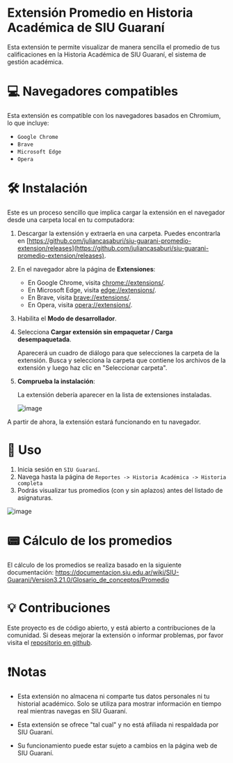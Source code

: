 # Extensión Promedio en Historia Académica de SIU Guaraní

Esta extensión te permite visualizar de manera sencilla el promedio de tus calificaciones en la Historia Académica de SIU Guaraní, el sistema de gestión académica.

# 💻 Navegadores compatibles
Esta extensión es compatible con los navegadores basados en Chromium, lo que incluye:

- `Google Chrome`
- `Brave`
- `Microsoft Edge`
- `Opera`

# 🛠️ Instalación
Este es un proceso sencillo que implica cargar la extensión en el navegador desde una carpeta local en tu computadora:

1. Descargar la extensión y extraerla en una carpeta. Puedes encontrarla en [https://github.com/juliancasaburi/siu-guarani-promedio-extension/releases](https://github.com/juliancasaburi/siu-guarani-promedio-extension/releases).

2. En el navegador abre la página de **Extensiones**:
   - En Google Chrome, visita [chrome://extensions/](chrome://extensions/).
   - En Microsoft Edge, visita [edge://extensions/](edge://extensions/).
   - En Brave, visita [brave://extensions/](brave://extensions/).
   - En Opera, visita [opera://extensions/](opera://extensions/).

3. Habilita el **Modo de desarrollador**.

4. Selecciona **Cargar extensión sin empaquetar / Carga desempaquetada**.

   Aparecerá un cuadro de diálogo para que selecciones la carpeta de la extensión. Busca y selecciona la carpeta que contiene los archivos de la extensión y luego haz clic en "Seleccionar carpeta".

5. **Comprueba la instalación**:

   La extensión debería aparecer en la lista de extensiones instaladas.

   ![image](https://github.com/juliancasaburi/siu-guarani-promedio-extension/assets/48498042/961056ee-a92a-46f6-a3cd-6455a2918071)

A partir de ahora, la extensión estará funcionando en tu navegador.

# 📖 Uso
1. Inicia sesión en `SIU Guaraní`.
2. Navega hasta la página de `Reportes -> Historia Académica -> Historia completa`
3. Podrás visualizar tus promedios (con y sin aplazos) antes del listado de asignaturas.

![image](https://github.com/juliancasaburi/siu-guarani-promedio-extension/assets/48498042/f0efdf67-e036-4be2-bd41-78a1da5d07db)


# 📟 Cálculo de los promedios
El cálculo de los promedios se realiza basado en la siguiente documentación:
https://documentacion.siu.edu.ar/wiki/SIU-Guarani/Version3.21.0/Glosario_de_conceptos/Promedio

# 💡 Contribuciones
Este proyecto es de código abierto, y está abierto a contribuciones de la comunidad. Si deseas mejorar la extensión o informar problemas, por favor visita el [repositorio en github](https://github.com/juliancasaburi/siu-guarani-promedio-extension).

# ❗Notas
- Esta extensión no almacena ni comparte tus datos personales ni tu historial académico. Solo se utiliza para mostrar información en tiempo real mientras navegas en SIU Guaraní.

- Esta extensión se ofrece "tal cual" y no está afiliada ni respaldada por SIU Guaraní.

- Su funcionamiento puede estar sujeto a cambios en la página web de SIU Guaraní.